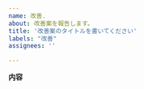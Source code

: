 ```yaml
---
name: 改善.
about: 改善案を報告します。
title: '改善案のタイトルを書いてください'
labels: "改善"
assignees: ''

---
```


**内容**
<!-- ここに記載してください -->